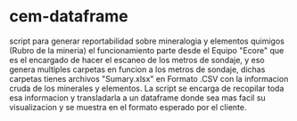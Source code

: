 # cem-dataframe
 script para generar reportabilidad sobre mineralogia y elementos quimigos (Rubro de la mineria) el funcionamiento parte desde el Equipo "Ecore" que es el encargado de hacer el escaneo de los metros de sondaje, y eso genera multiples carpetas en funcion a los metros de sondaje, dichas carpetas tienes archivos "Sumary.xlsx" en Formato .CSV con la informacion cruda de los minerales y elementos. La script se encarga de recopilar toda esa informacion y transladarla a un dataframe donde sea mas facil su visualizacion y se muestra en el formato esperado por el cliente.

